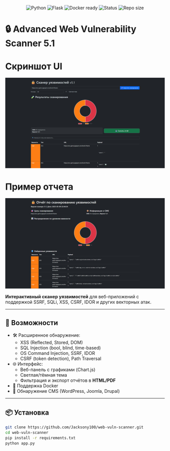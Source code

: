 <p align="center">
  <img src="https://img.shields.io/badge/Python-3.11-blue?logo=python&logoColor=white" alt="Python">
  <img src="https://img.shields.io/badge/Flask-%20Web%20Scanner-orange?logo=flask&logoColor=white" alt="Flask">
  <img src="https://img.shields.io/badge/Docker-ready-blue?logo=docker" alt="Docker ready">
  <img src="https://img.shields.io/badge/Status-Active-brightgreen" alt="Status">
  <img src="https://img.shields.io/github/repo-size/Jacksony100/Web-vuln-scanner" alt="Repo size">
</p>

# 🔒 Advanced Web Vulnerability Scanner 5.1

# Скриншот UI
<img src="screenshots/ui.jpg" alt="UI screenshot" width="600">

# Пример отчета
<img src="screenshots/report.jpg" alt="Report screenshot" width="600">

**Интерактивный сканер уязвимостей** для веб-приложений с поддержкой SSRF, SQLi, XSS, CSRF, IDOR и других векторных атак.

---

## 🚀 Возможности

- 🛠️ Расширенное обнаружение:
  - XSS (Reflected, Stored, DOM)
  - SQL Injection (bool, blind, time-based)
  - OS Command Injection, SSRF, IDOR
  - CSRF (token detection), Path Traversal
- 🌐 Интерфейс:
  - Веб-панель с графиками (Chart.js)
  - Светлая/тёмная тема
  - Фильтрация и экспорт отчётов в **HTML/PDF**
- 🐳 Поддержка Docker
- 🧠 Обнаружение CMS (WordPress, Joomla, Drupal)

---

## 📦 Установка

```bash
git clone https://github.com/Jacksony100/web-vuln-scanner.git
cd web-vuln-scanner
pip install -r requirements.txt
python app.py
